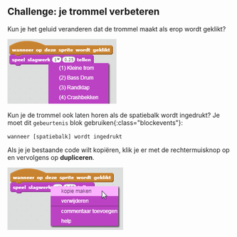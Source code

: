 ## Challenge: je trommel verbeteren

Kun je het geluid veranderen dat de trommel maakt als erop wordt geklikt?

![screenshot](images/band-drum-sound.png)

Kun je de trommel ook laten horen als de spatiebalk wordt ingedrukt? Je moet dit `gebeurtenis` blok gebruiken{:class="blockevents"}:

```blocks3
wanneer [spatiebalk] wordt ingedrukt
```

Als je je bestaande code wilt kopiëren, klik je er met de rechtermuisknop op en vervolgens op **dupliceren**.

![screenshot](images/band-duplicate-code.png)